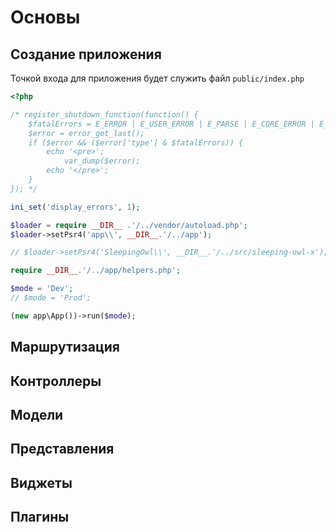 # Основы

## Создание приложения
Точкой входа для приложения будет служить файл `public/index.php`
```php
<?php

/* register_shutdown_function(function() {
	$fatalErrors = E_ERROR | E_USER_ERROR | E_PARSE | E_CORE_ERROR | E_COMPILE_ERROR | E_RECOVERABLE_ERROR;
	$error = error_get_last();
	if ($error && ($error['type'] & $fatalErrors)) {
		echo '<pre>';
			var_dump($error);
		echo '</pre>';
	}
}); */

ini_set('display_errors', 1);

$loader = require __DIR__ .'/../vendor/autoload.php';
$loader->setPsr4('app\\', __DIR__.'/../app');

// $loader->setPsr4('SleepingOwl\\', __DIR__.'/../src/sleeping-owl-x');

require __DIR__.'/../app/helpers.php';

$mode = 'Dev';
// $mode = 'Prod';

(new app\App())->run($mode);
```

## Маршрутизация

## Контроллеры

## Модели

## Представления

## Виджеты

## Плагины
